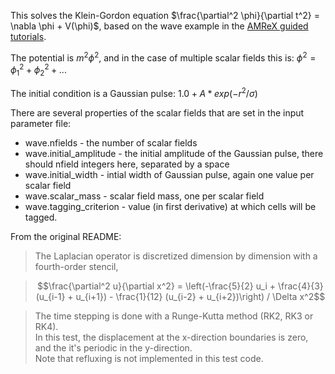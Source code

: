 This solves the Klein-Gordon equation $\frac{\partial^2 \phi}{\partial t^2} = \nabla \phi + V(\phi)$, based on the wave example in the [AMReX guided tutorials](https://github.com/AMReX-Codes/amrex-tutorials). 

The potential is $m^2 \phi^2$, and in the case of multiple scalar fields this is: $\phi^2 = \phi_1^2 + \phi_2^2 + ...$

The initial condition is a Gaussian pulse: $1.0 + A * exp(-r^2/\sigma)$


There are several properties of the scalar fields that are set in the input parameter file:
* wave.nfields - the number of scalar fields
* wave.initial_amplitude - the initial amplitude of the Gaussian pulse, there should nfield integers here, separated by a space
* wave.initial_width - intial width of Gaussian pulse, again one value per scalar field
* wave.scalar_mass - scalar field mass, one per scalar field
* wave.tagging_criterion - value (in first derivative) at which cells will be tagged. 





From the original README: 

>The Laplacian operator is discretized dimension by dimension with a fourth-order stencil,

>$$\frac{\partial^2 u}{\partial x^2} = \left(-\frac{5}{2} u_i + \frac{4}{3} (u_{i-1} + u_{i+1}) - \frac{1}{12} (u_{i-2} + u_{i+2})\right) / \Delta x^2$$

>The time stepping is done with a Runge-Kutta method (RK2, RK3 or RK4).  
>In this test, the displacement at the x-direction boundaries is zero, and the it's periodic in the y-direction.  
>Note that refluxing is not implemented in this test code.

